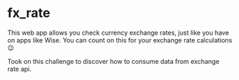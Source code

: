 # fx_rate
This web app allows you check currency exchange rates, just like you have on apps like Wise.
You can count on this for your exchange rate calculations 😉

Took on this challenge to discover how to consume data from exchange rate api.


